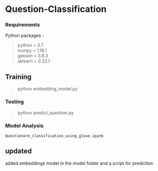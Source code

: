 # Question-Classification


### Requirements
Python packages :
> python = 3.7 \
> numpy = 1.18.1\
> gensim = 3.8.3\
> sklearn = 0.22.1

## Training
> python embedding_model.py

### Testing
> python predict_question.py

### Model Analysis
`Questionare_classification_using_glove.ipynb`


## updated
added embeddings model in the model folder and a script for prediction